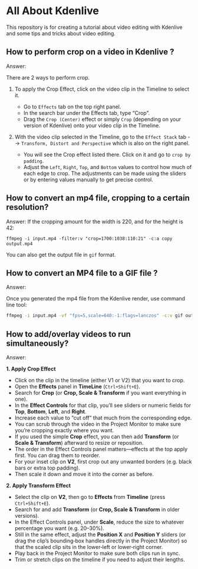 # All About Kdenlive
This repository is for creating a tutorial about video editing with Kdenlive and some tips and tricks about video editing.

## How to perform crop on a video in Kdenlive ?
Answer:

There are 2 ways to perform crop.

1. To apply the Crop Effect, click on the video clip in the Timeline to select it.
   - Go to `Effects` tab on the top right panel.
   - In the search bar under the Effects tab, type “Crop”.
   - Drag the `Crop (Center)` effect or simply `Crop` (depending on your version of Kdenlive) onto your video clip in the Timeline.

2. With the video clip selected in the Timeline, go to the `Effect Stack` tab --> `Transform, Distort and Perspective` which is also on the right panel.
   - You will see the Crop effect listed there. Click on it and go to `crop by padding`.
   - Adjust the `Left`, `Right`, `Top`, and `Bottom` values to control how much of each edge to crop. The adjustments can be made using the sliders or by entering values manually to get precise control.

## How to convert an mp4 file, cropping to a certain resolution?
Answer:
If the cropping amount for the width is 220, and for the height is 42: 
```
ffmpeg -i input.mp4 -filter:v "crop=1700:1038:110:21" -c:a copy output.mp4
```
You can also get the output file in `gif` format.

## How to convert an MP4 file to a GIF file ?
Answer:

Once you generated the mp4 file from the Kdenlive render, use command line tool:
```bash
ffmpeg -i input.mp4 -vf "fps=5,scale=640:-1:flags=lanczos" -c:v gif output.gif
```
## How to add/overlay videos to run simultaneously?
Answer:

**1. Apply Crop Effect**
* Click on the clip in the timeline (either V1 or V2) that you want to crop.
* Open the **Effects** panel in **TimeLine** (`Ctrl+Shift+E`).
* Search for **Crop** (or **Crop, Scale & Transform** if you want everything in one).
* In the **Effect Controls** for that clip, you’ll see sliders or numeric fields for **Top**, **Bottom**, **Left**, and **Right**.
* Increase each value to “cut off” that much from the corresponding edge.
* You can scrub through the video in the Project Monitor to make sure you’re cropping exactly where you want.
* If you used the simple **Crop** effect, you can then add **Transform** (or **Scale & Transform**) afterward to resize or reposition.
* The order in the Effect Controls panel matters—effects at the top apply first. You can drag them to reorder.
* For your inset clip on **V2**, first crop out any unwanted borders (e.g. black bars or extra top padding).
* Then scale it down and move it into the corner as before.


**2. Apply Transform Effect**

* Select the clip on **V2**, then go to **Effects** from **Timeline** (press `Ctrl+Shift+E`).
* Search for and add **Transform** (or **Crop, Scale & Transform** in older versions).
* In the Effect Controls panel, under **Scale**, reduce the size to whatever percentage you want (e.g. 20–30%).
* Still in the same effect, adjust the **Position X** and **Position Y** sliders (or drag the clip’s bounding‑box handles directly in the Project Monitor) so that the scaled clip sits in the lower‑left or lower‑right corner.
* Play back in the Project Monitor to make sure both clips run in sync.
* Trim or stretch clips on the timeline if you need to adjust their lengths.



